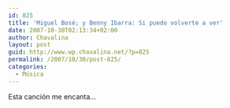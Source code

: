 ```yaml
---
id: 825
title: 'Miguel Bosé; y Benny Ibarra: Si puedo volverte a ver'
date: 2007-10-30T02:13:34+02:00
author: Chavalina
layout: post
guid: http://www.wp.chavalina.net/?p=825
permalink: /2007/10/30/post-825/
categories:
  - Música
---
```

Esta canción me encanta…

<p class="imgcentro"><object width="425" height="355"><param name="movie" value="http://www.youtube.com/v/qiQW_xryS0g&rel=1"><param name="wmode" value="transparent"><embed src="http://www.youtube.com/v/qiQW_xryS0g&rel=1" type="application/x-shockwave-flash" wmode="transparent" width="425" height="355"><noembed><br />
En cuanto puede se me escapa <br />
y de momento lo que ha sido... fué <br />
en esta ausencia que respiro <br />
hay algo más... y otras muchas por llover. <br />
<br />
&iquest;Cómo aprender a estar perdido? <br />
&iquest;cómo empezar y echar de menos <br />
cuando estreno corazón? <br />
<br />
Y si es mi suerte que sea fuerte <br />
que me queme todo entero <br />
y de una vez. <br />
<br />
Y cuando quieras te lo escribo, <br />
sin un descanso, mientras que haya una pared <br />
en pleno cielo y por si acaso en el olvido <br />
que me aguanto lo que muero <br />
Si Puedo Volverte a Ver. <br />
<br />
En cuanto puede se me escapa <br />
del aire cualga mis suspiros... <br />
y es as&iacute; de simple, as&iacute; de grande <br />
es algo que... no consigo no querer <br />
y no me cabe más paciencia. <br />
<br />
Estoy cansado de morderme el corazón,no puedo más <br />
si es el destino que me rompa a estas alturas, <br />
que me parta de una vez. <br />
</noembed></object></p>